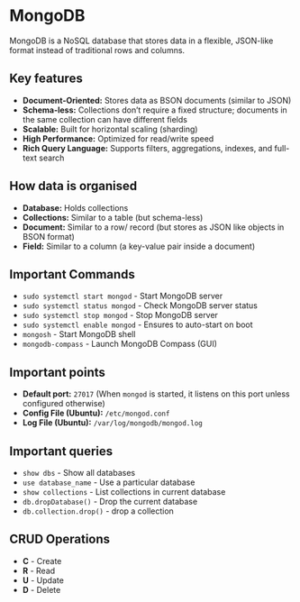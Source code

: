 # MongoDB

MongoDB is a NoSQL database that stores data in a flexible, JSON-like format instead of traditional rows and columns.

## Key features

- **Document-Oriented:** Stores data as BSON documents (similar to JSON)
- **Schema-less:** Collections don’t require a fixed structure; documents in the same collection can have different fields
- **Scalable:** Built for horizontal scaling (sharding)
- **High Performance:** Optimized for read/write speed
- **Rich Query Language:** Supports filters, aggregations, indexes, and full-text search

## How data is organised

- **Database:** Holds collections
- **Collections:** Similar to a table (but schema-less)
- **Document:** Similar to a row/ record (but stores as JSON like objects in BSON format)
- **Field:** Similar to a column (a key-value pair inside a document)

## Important Commands

- `sudo systemctl start mongod` - Start MongoDB server
- `sudo systemctl status mongod` - Check MongoDB server status
- `sudo systemctl stop mongod` - Stop MongoDB server
- `sudo systemctl enable mongod` - Ensures to auto-start on boot
- `mongosh` - Start MongoDB shell
- `mongodb-compass` - Launch MongoDB Compass (GUI)

## Important points
- **Default port:** `27017` (When `mongod` is started, it listens on this port unless configured otherwise)
- **Config File (Ubuntu):** `/etc/mongod.conf`
- **Log File (Ubuntu):** `/var/log/mongodb/mongod.log`

## Important queries
- `show dbs` - Show all databases
- `use database_name` - Use a particular database
- `show collections` - List collections in current database
- `db.dropDatabase()` - Drop the current database
- `db.collection.drop()` - drop a collection

## CRUD Operations

- **C** - Create
- **R** - Read
- **U** - Update
- **D** - Delete